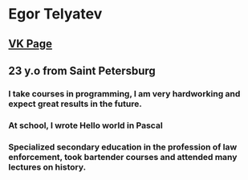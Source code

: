 # Egor Telyatev

## [VK Page](https://vk.com/unsucked)
## 23 y.o from Saint Petersburg
### I take courses in programming, I am very hardworking and expect great results in the future.
### At school, I wrote Hello world in Pascal
### Specialized secondary education in the profession of law enforcement, took bartender courses and attended many lectures on history.